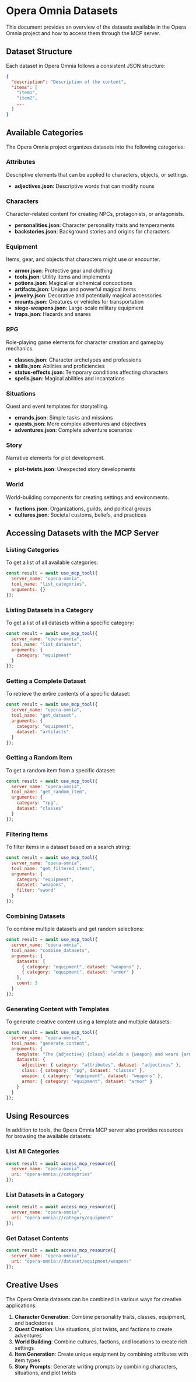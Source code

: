 # Opera Omnia Datasets

This document provides an overview of the datasets available in the Opera Omnia project and how to access them through the MCP server.

## Dataset Structure

Each dataset in Opera Omnia follows a consistent JSON structure:

```json
{
  "description": "Description of the content",
  "items": [
    "item1",
    "item2",
    ...
  ]
}
```

## Available Categories

The Opera Omnia project organizes datasets into the following categories:

### Attributes

Descriptive elements that can be applied to characters, objects, or settings.

- **adjectives.json**: Descriptive words that can modify nouns

### Characters

Character-related content for creating NPCs, protagonists, or antagonists.

- **personalities.json**: Character personality traits and temperaments
- **backstories.json**: Background stories and origins for characters

### Equipment

Items, gear, and objects that characters might use or encounter.

- **armor.json**: Protective gear and clothing
- **tools.json**: Utility items and implements
- **potions.json**: Magical or alchemical concoctions
- **artifacts.json**: Unique and powerful magical items
- **jewelry.json**: Decorative and potentially magical accessories
- **mounts.json**: Creatures or vehicles for transportation
- **siege-weapons.json**: Large-scale military equipment
- **traps.json**: Hazards and snares

### RPG

Role-playing game elements for character creation and gameplay mechanics.

- **classes.json**: Character archetypes and professions
- **skills.json**: Abilities and proficiencies
- **status-effects.json**: Temporary conditions affecting characters
- **spells.json**: Magical abilities and incantations

### Situations

Quest and event templates for storytelling.

- **errands.json**: Simple tasks and missions
- **quests.json**: More complex adventures and objectives
- **adventures.json**: Complete adventure scenarios

### Story

Narrative elements for plot development.

- **plot-twists.json**: Unexpected story developments

### World

World-building components for creating settings and environments.

- **factions.json**: Organizations, guilds, and political groups
- **cultures.json**: Societal customs, beliefs, and practices

## Accessing Datasets with the MCP Server

### Listing Categories

To get a list of all available categories:

```javascript
const result = await use_mcp_tool({
  server_name: "opera-omnia",
  tool_name: "list_categories",
  arguments: {}
});
```

### Listing Datasets in a Category

To get a list of all datasets within a specific category:

```javascript
const result = await use_mcp_tool({
  server_name: "opera-omnia",
  tool_name: "list_datasets",
  arguments: {
    category: "equipment"
  }
});
```

### Getting a Complete Dataset

To retrieve the entire contents of a specific dataset:

```javascript
const result = await use_mcp_tool({
  server_name: "opera-omnia",
  tool_name: "get_dataset",
  arguments: {
    category: "equipment",
    dataset: "artifacts"
  }
});
```

### Getting a Random Item

To get a random item from a specific dataset:

```javascript
const result = await use_mcp_tool({
  server_name: "opera-omnia",
  tool_name: "get_random_item",
  arguments: {
    category: "rpg",
    dataset: "classes"
  }
});
```

### Filtering Items

To filter items in a dataset based on a search string:

```javascript
const result = await use_mcp_tool({
  server_name: "opera-omnia",
  tool_name: "get_filtered_items",
  arguments: {
    category: "equipment",
    dataset: "weapons",
    filter: "sword"
  }
});
```

### Combining Datasets

To combine multiple datasets and get random selections:

```javascript
const result = await use_mcp_tool({
  server_name: "opera-omnia",
  tool_name: "combine_datasets",
  arguments: {
    datasets: [
      { category: "equipment", dataset: "weapons" },
      { category: "equipment", dataset: "armor" }
    ],
    count: 3
  }
});
```

### Generating Content with Templates

To generate creative content using a template and multiple datasets:

```javascript
const result = await use_mcp_tool({
  server_name: "opera-omnia",
  tool_name: "generate_content",
  arguments: {
    template: "The {adjective} {class} wields a {weapon} and wears {armor}.",
    datasets: {
      adjective: { category: "attributes", dataset: "adjectives" },
      class: { category: "rpg", dataset: "classes" },
      weapon: { category: "equipment", dataset: "weapons" },
      armor: { category: "equipment", dataset: "armor" }
    }
  }
});
```

## Using Resources

In addition to tools, the Opera Omnia MCP server also provides resources for browsing the available datasets:

### List All Categories

```javascript
const result = await access_mcp_resource({
  server_name: "opera-omnia",
  uri: "opera-omnia://categories"
});
```

### List Datasets in a Category

```javascript
const result = await access_mcp_resource({
  server_name: "opera-omnia",
  uri: "opera-omnia://category/equipment"
});
```

### Get Dataset Contents

```javascript
const result = await access_mcp_resource({
  server_name: "opera-omnia",
  uri: "opera-omnia://dataset/equipment/weapons"
});
```

## Creative Uses

The Opera Omnia datasets can be combined in various ways for creative applications:

1. **Character Generation**: Combine personality traits, classes, equipment, and backstories
2. **Quest Creation**: Use situations, plot twists, and factions to create adventures
3. **World Building**: Combine cultures, factions, and locations to create rich settings
4. **Item Generation**: Create unique equipment by combining attributes with item types
5. **Story Prompts**: Generate writing prompts by combining characters, situations, and plot twists
